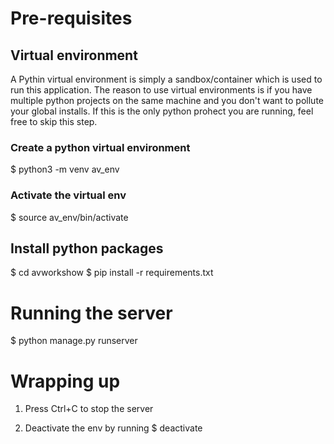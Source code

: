 # Pre-requisites

## Virtual environment
A Pythin virtual environment is simply a sandbox/container which is used to run this application. The reason to use virtual environments is if you have multiple python projects on the same machine and you don't want to pollute your global installs. If this is the only python prohect you are running, feel free to skip this step. 

### Create a python virtual environment 
$ python3 -m venv av_env

### Activate the virtual env
$ source av_env/bin/activate

## Install python packages
$ cd avworkshow
$ pip install -r requirements.txt

# Running the server
$ python manage.py runserver

# Wrapping up
1. Press Ctrl+C to stop the server

2. Deactivate the env by running
$ deactivate
